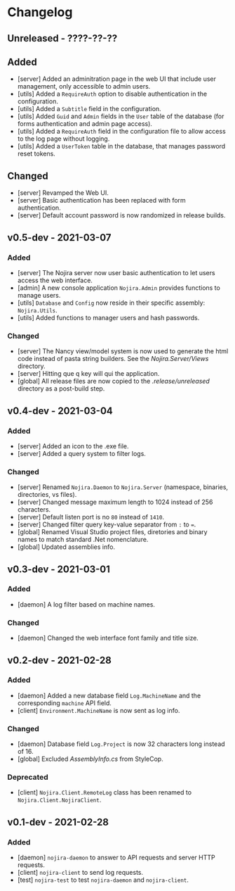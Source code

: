 # Changelog

## Unreleased - ????-??-??
## Added
- [server] Added an adminitration page in the web UI that include user management, only accessible to admin users.
- [utils] Added a `RequireAuth` option to disable authentication in the configuration.
- [utils] Added a `Subtitle` field in the configuration.
- [utils] Added `Guid` and `Admin` fields in the `User` table of the database (for forms authentication and admin page access).
- [utils] Added a `RequireAuth` field in the configuration file to allow access to the log page without logging.
- [utils] Added a `UserToken` table in the database, that manages password reset tokens.
## Changed
- [server] Revamped the Web UI.
- [server] Basic authentication has been replaced with form authentication.
- [server] Default account password is now randomized in release builds.

## v0.5-dev - 2021-03-07
### Added
- [server] The Nojira server now user basic authentication to let users access the web interface.
- [admin] A new console application `Nojira.Admin` provides functions to manage users.
- [utils] `Database` and `Config` now reside in their specific assembly: `Nojira.Utils`.
- [utils] Added functions to manager users and hash passwords.
### Changed
- [server] The Nancy view/model system is now used to generate the html code instead of pasta string builders. See the _Nojira.Server/Views_ directory.
- [server] Hitting que q key will qui the application.
- [global] All release files are now copied to the _.release/unreleased_ directory as a post-build step.

## v0.4-dev - 2021-03-04
### Added
- [server] Added an icon to the .exe file.
- [server] Added a query system to filter logs.
### Changed
- [server] Renamed `Nojira.Daemon` to `Nojira.Server` (namespace, binaries, directories, vs files).
- [server] Changed message maximum length to 1024 instead of 256 characters.
- [server] Default listen port is no `80` instead of `1410`.
- [server] Changed filter query key-value separator from `:` to `=`.
- [global] Renamed Visual Studio project files, diretories and binary names to match standard .Net nomenclature.
- [global] Updated assemblies info.

## v0.3-dev - 2021-03-01
### Added
- [daemon] A log filter based on machine names.
### Changed
- [daemon] Changed the web interface font family and title size.

## v0.2-dev - 2021-02-28
### Added
- [daemon] Added a new database field `Log.MachineName` and the corresponding `machine` API field.
- [client] `Environment.MachineName` is now sent as log info.
### Changed
- [daemon] Database field `Log.Project` is now 32 characters long instead of 16.
- [global] Excluded _AssemblyInfo.cs_ from StyleCop.
### Deprecated
- [client] `Nojira.Client.RemoteLog` class has been renamed to `Nojira.Client.NojiraClient`.


## v0.1-dev - 2021-02-28
### Added
- [daemon] `nojira-daemon` to answer to API requests and server HTTP requests.
- [client] `nojira-client` to send log requests.
- [test] `nojira-test` to test `nojira-daemon` and `nojira-client`.